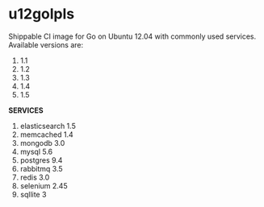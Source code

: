 u12golpls
=============

Shippable CI image for Go on Ubuntu 12.04 with commonly used services. Available versions are:

1. 1.1
2. 1.2
3. 1.3
4. 1.4
5. 1.5

**SERVICES**

1. elasticsearch 1.5
2. memcached 1.4
3. mongodb 3.0
4. mysql 5.6
5. postgres 9.4
6. rabbitmq 3.5
7. redis 3.0
8. selenium 2.45
9. sqllite 3
